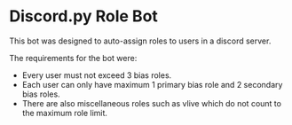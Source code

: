 # Discord.py Role Bot
This bot was designed to auto-assign roles to users in a discord server.

The requirements for the bot were:
- Every user must not exceed 3 bias roles.
- Each user can only have maximum 1 primary bias role and 2 secondary bias roles.
- There are also miscellaneous roles such as vlive which do not count to the maximum role limit.
